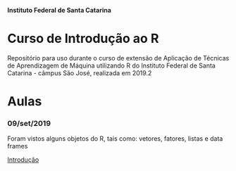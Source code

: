 **Instituto Federal de Santa Catarina**

# Curso de Introdução ao R

Repositório para uso durante o curso de extensão de Aplicação de Técnicas de Aprendizagem de Máquina utilizando R do Instituto Federal de Santa Catarina - câmpus São José, realizada em 2019.2

# Aulas

### 09/set/2019

Foram vistos alguns objetos do R, tais como: vetores, fatores, listas e data frames

[Introdução](https://github.com/yanmartins/CursoR/tree/master/introducao)
